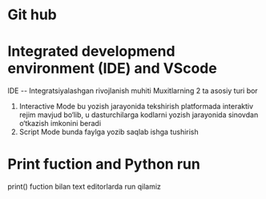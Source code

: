 # Git hub



# Integrated developmend environment (IDE) and VScode 

 IDE -- Integratsiyalashgan rivojlanish muhiti
Muxitlarning 2 ta asosiy turi bor
1. Interactive Mode
bu yozish jarayonida tekshirish
platformada interaktiv rejim mavjud bo‘lib, u dasturchilarga kodlarni yozish jarayonida sinovdan o‘tkazish imkonini beradi
2. Script Mode 
bunda faylga yozib saqlab ishga tushirish
 

# Print fuction and Python run
print() fuction bilan text editorlarda run qilamiz





 